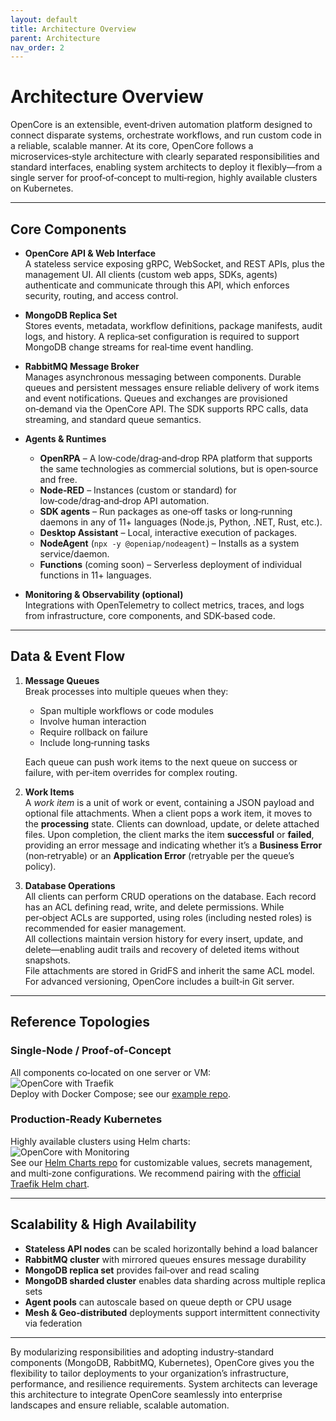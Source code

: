 ```yaml
---
layout: default
title: Architecture Overview
parent: Architecture
nav_order: 2
---
```

# Architecture Overview

OpenCore is an extensible, event‑driven automation platform designed to connect disparate systems, orchestrate workflows, and run custom code in a reliable, scalable manner. At its core, OpenCore follows a microservices‑style architecture with clearly separated responsibilities and standard interfaces, enabling system architects to deploy it flexibly—from a single server for proof‑of‑concept to multi‑region, highly available clusters on Kubernetes.

---

## Core Components

- **OpenCore API & Web Interface**  
  A stateless service exposing gRPC, WebSocket, and REST APIs, plus the management UI. All clients (custom web apps, SDKs, agents) authenticate and communicate through this API, which enforces security, routing, and access control.

- **MongoDB Replica Set**  
  Stores events, metadata, workflow definitions, package manifests, audit logs, and history. A replica‑set configuration is required to support MongoDB change streams for real‑time event handling.

- **RabbitMQ Message Broker**  
  Manages asynchronous messaging between components. Durable queues and persistent messages ensure reliable delivery of work items and event notifications. Queues and exchanges are provisioned on‑demand via the OpenCore API. The SDK supports RPC calls, data streaming, and standard queue semantics.

- **Agents & Runtimes**  
  - **OpenRPA** – A low‑code/drag‑and‑drop RPA platform that supports the same technologies as commercial solutions, but is open‑source and free.  
  - **Node‑RED** – Instances (custom or standard) for low‑code/drag‑and‑drop API automation.  
  - **SDK agents** – Run packages as one‑off tasks or long‑running daemons in any of 11+ languages (Node.js, Python, .NET, Rust, etc.).  
  - **Desktop Assistant** – Local, interactive execution of packages.  
  - **NodeAgent** (`npx -y @openiap/nodeagent`) – Installs as a system service/daemon.  
  - **Functions** (coming soon) – Serverless deployment of individual functions in 11+ languages.

- **Monitoring & Observability (optional)**  
  Integrations with OpenTelemetry to collect metrics, traces, and logs from infrastructure, core components, and SDK‑based code.

---

## Data & Event Flow

1. **Message Queues**  
   Break processes into multiple queues when they:  
   - Span multiple workflows or code modules  
   - Involve human interaction  
   - Require rollback on failure  
   - Include long‑running tasks  
   
   Each queue can push work items to the next queue on success or failure, with per‑item overrides for complex routing.

2. **Work Items**  
   A *work item* is a unit of work or event, containing a JSON payload and optional file attachments. When a client pops a work item, it moves to the **processing** state. Clients can download, update, or delete attached files. Upon completion, the client marks the item **successful** or **failed**, providing an error message and indicating whether it’s a **Business Error** (non‑retryable) or an **Application Error** (retryable per the queue’s policy).

3. **Database Operations**  
   All clients can perform CRUD operations on the database. Each record has an ACL defining read, write, and delete permissions. While per‑object ACLs are supported, using roles (including nested roles) is recommended for easier management.  
   All collections maintain version history for every insert, update, and delete—enabling audit trails and recovery of deleted items without snapshots.  
   File attachments are stored in GridFS and inherit the same ACL model. For advanced versioning, OpenCore includes a built‑in Git server.

---

## Reference Topologies

### Single‑Node / Proof‑of‑Concept  
All components co‑located on one server or VM:  
![OpenCore with Traefik](architecture/opencore_with_traefik.png)  
Deploy with Docker Compose; see our [example repo](https://github.com/open-rpa/docker).

### Production‑Ready Kubernetes  
Highly available clusters using Helm charts:  
![OpenCore with Monitoring](architecture/opencore_with_monitoring.png)  
See our [Helm Charts repo](https://github.com/open-rpa/helm-charts) for customizable values, secrets management, and multi‑zone configurations. We recommend pairing with the [official Traefik Helm chart](https://helm.traefik.io/traefik).

---

## Scalability & High Availability

- **Stateless API nodes** can be scaled horizontally behind a load balancer  
- **RabbitMQ cluster** with mirrored queues ensures message durability  
- **MongoDB replica set** provides fail‑over and read scaling  
- **MongoDB sharded cluster** enables data sharding across multiple replica sets  
- **Agent pools** can autoscale based on queue depth or CPU usage  
- **Mesh & Geo‑distributed** deployments support intermittent connectivity via federation

---

By modularizing responsibilities and adopting industry‑standard components (MongoDB, RabbitMQ, Kubernetes), OpenCore gives you the flexibility to tailor deployments to your organization’s infrastructure, performance, and resilience requirements. System architects can leverage this architecture to integrate OpenCore seamlessly into enterprise landscapes and ensure reliable, scalable automation.
```